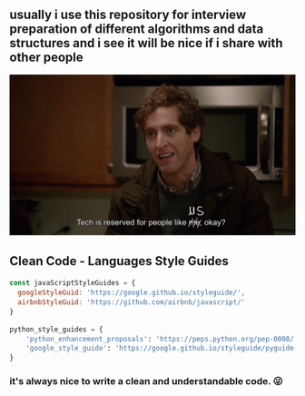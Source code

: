 ## usually i use this repository for interview preparation of different algorithms and data structures and i see it will be nice if i share with other people

![](./richard-silicon-valley-s04-e05.png)


## Clean Code - Languages Style Guides

```javascript
const javaScriptStyleGuides = {
  googleStyleGuid: 'https://google.github.io/styleguide/',
  airbnbStyleGuid: 'https://github.com/airbnb/javascript/'
}
```
```python
python_style_guides = {
    'python_enhancement_proposals': 'https://peps.python.org/pep-0008/',
    'google_style_guide': 'https://google.github.io/styleguide/pyguide.html'
}
```

### it's always nice to write a clean and understandable code. :stuck_out_tongue_winking_eye:
